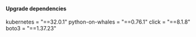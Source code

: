 #### Upgrade dependencies

kubernetes = "==32.0.1"
python-on-whales = "==0.76.1"
click = "==8.1.8"
boto3 = "==1.37.23"